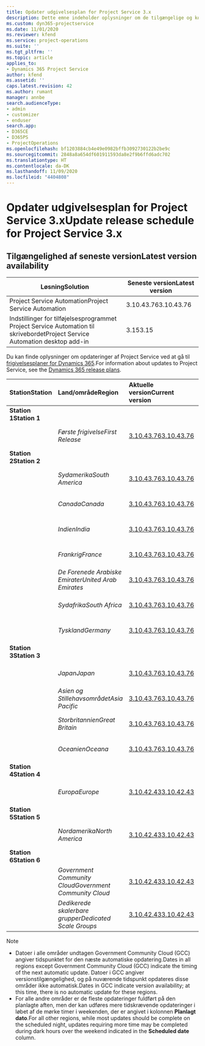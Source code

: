 ```yaml
---
title: Opdater udgivelsesplan for Project Service 3.x
description: Dette emne indeholder oplysninger om de tilgængelige og kommende udgivelser af Dynamics 365 Project Service Automation.
ms.custom: dyn365-projectservice
ms.date: 11/01/2020
ms.reviewer: kfend
ms.service: project-operations
ms.suite: ''
ms.tgt_pltfrm: ''
ms.topic: article
applies_to:
- Dynamics 365 Project Service
author: kfend
ms.assetid: ''
caps.latest.revision: 42
ms.author: rumant
manager: annbe
search.audienceType:
- admin
- customizer
- enduser
search.app:
- D365CE
- D365PS
- ProjectOperations
ms.openlocfilehash: bf1203884cb4e49e0982bffb3092730122b2be9c
ms.sourcegitcommit: 2848a8a654df601911593da8e2f9b6ffd6adc702
ms.translationtype: HT
ms.contentlocale: da-DK
ms.lasthandoff: 11/09/2020
ms.locfileid: "4404808"
---
```

# <a name="update-release-schedule-for-project-service-3x"></a><span data-ttu-id="715c1-103">Opdater udgivelsesplan for Project Service 3.x</span><span class="sxs-lookup"><span data-stu-id="715c1-103">Update release schedule for Project Service 3.x</span></span>

## <a name="latest-version-availability"></a><span data-ttu-id="715c1-104">Tilgængelighed af seneste version</span><span class="sxs-lookup"><span data-stu-id="715c1-104">Latest version availability</span></span>

| <span data-ttu-id="715c1-105">Løsning</span><span class="sxs-lookup"><span data-stu-id="715c1-105">Solution</span></span>  | <span data-ttu-id="715c1-106">Seneste version</span><span class="sxs-lookup"><span data-stu-id="715c1-106">Latest version</span></span> |
|-------|----|
| <span data-ttu-id="715c1-107">Project Service Automation</span><span class="sxs-lookup"><span data-stu-id="715c1-107">Project Service Automation</span></span>    | <span data-ttu-id="715c1-108">3.10.43.76</span><span class="sxs-lookup"><span data-stu-id="715c1-108">3.10.43.76</span></span> |
| <span data-ttu-id="715c1-109">Indstillinger for tilføjelsesprogrammet Project Service Automation til skrivebordet</span><span class="sxs-lookup"><span data-stu-id="715c1-109">Project Service Automation desktop add-in</span></span>                | <span data-ttu-id="715c1-110">3.15</span><span class="sxs-lookup"><span data-stu-id="715c1-110">3.15</span></span>          |

<span data-ttu-id="715c1-111">Du kan finde oplysninger om opdateringer af Project Service ved at gå til [frigivelsesplaner for Dynamics 365](https://docs.microsoft.com/dynamics365/release-plans/).</span><span class="sxs-lookup"><span data-stu-id="715c1-111">For information about updates to Project Service, see the [Dynamics 365 release plans](https://docs.microsoft.com/dynamics365/release-plans/).</span></span> 

| <span data-ttu-id="715c1-112">Station</span><span class="sxs-lookup"><span data-stu-id="715c1-112">Station</span></span>  | <span data-ttu-id="715c1-113">Land/område</span><span class="sxs-lookup"><span data-stu-id="715c1-113">Region</span></span> | <span data-ttu-id="715c1-114">Aktuelle version</span><span class="sxs-lookup"><span data-stu-id="715c1-114">Current version</span></span> | <span data-ttu-id="715c1-115">Næste version</span><span class="sxs-lookup"><span data-stu-id="715c1-115">Next version</span></span> |  <span data-ttu-id="715c1-116">Planlagt dato</span><span class="sxs-lookup"><span data-stu-id="715c1-116">Scheduled date</span></span>
| :---   | :---   | :---   | :---   |:---   |         
|<span data-ttu-id="715c1-117"><strong>Station 1</strong></span><span class="sxs-lookup"><span data-stu-id="715c1-117"><strong>Station 1</strong></span></span> | |  |  | |
| | <span data-ttu-id="715c1-118"><i>Første frigivelse</i></span><span class="sxs-lookup"><span data-stu-id="715c1-118"><i>First Release</i></span></span> | [<span data-ttu-id="715c1-119">3.10.43.76</span><span class="sxs-lookup"><span data-stu-id="715c1-119">3.10.43.76</span></span>](whats-new-ur-25.md) | <span data-ttu-id="715c1-120">TBD</span><span class="sxs-lookup"><span data-stu-id="715c1-120">TBD</span></span> | <span data-ttu-id="715c1-121">20. november 2020</span><span class="sxs-lookup"><span data-stu-id="715c1-121">November 20, 2020</span></span>
|<span data-ttu-id="715c1-122"><strong>Station 2</strong></span><span class="sxs-lookup"><span data-stu-id="715c1-122"><strong>Station 2</strong></span></span> | |  |  | |
| | <span data-ttu-id="715c1-123"><i>Sydamerika</i></span><span class="sxs-lookup"><span data-stu-id="715c1-123"><i>South America</i></span></span> | [<span data-ttu-id="715c1-124">3.10.43.76</span><span class="sxs-lookup"><span data-stu-id="715c1-124">3.10.43.76</span></span>](whats-new-ur-25.md) | <span data-ttu-id="715c1-125">TBD</span><span class="sxs-lookup"><span data-stu-id="715c1-125">TBD</span></span> | <span data-ttu-id="715c1-126">27. november 2020</span><span class="sxs-lookup"><span data-stu-id="715c1-126">November 27, 2020</span></span>
| | <span data-ttu-id="715c1-127"><i>Canada</i></span><span class="sxs-lookup"><span data-stu-id="715c1-127"><i>Canada</i></span></span> | [<span data-ttu-id="715c1-128">3.10.43.76</span><span class="sxs-lookup"><span data-stu-id="715c1-128">3.10.43.76</span></span>](whats-new-ur-25.md) | <span data-ttu-id="715c1-129">TBD</span><span class="sxs-lookup"><span data-stu-id="715c1-129">TBD</span></span> | <span data-ttu-id="715c1-130">27. november 2020</span><span class="sxs-lookup"><span data-stu-id="715c1-130">November 27, 2020</span></span> 
| | <span data-ttu-id="715c1-131"><i>Indien</i></span><span class="sxs-lookup"><span data-stu-id="715c1-131"><i>India</i></span></span> | [<span data-ttu-id="715c1-132">3.10.43.76</span><span class="sxs-lookup"><span data-stu-id="715c1-132">3.10.43.76</span></span>](whats-new-ur-25.md) | <span data-ttu-id="715c1-133">TBD</span><span class="sxs-lookup"><span data-stu-id="715c1-133">TBD</span></span> | <span data-ttu-id="715c1-134">27. november 2020</span><span class="sxs-lookup"><span data-stu-id="715c1-134">November 27, 2020</span></span>
| | <span data-ttu-id="715c1-135"><i>Frankrig</i></span><span class="sxs-lookup"><span data-stu-id="715c1-135"><i>France</i></span></span> | [<span data-ttu-id="715c1-136">3.10.43.76</span><span class="sxs-lookup"><span data-stu-id="715c1-136">3.10.43.76</span></span>](whats-new-ur-25.md) | <span data-ttu-id="715c1-137">TBD</span><span class="sxs-lookup"><span data-stu-id="715c1-137">TBD</span></span> | <span data-ttu-id="715c1-138">27. november 2020</span><span class="sxs-lookup"><span data-stu-id="715c1-138">November 27, 2020</span></span>
| | <span data-ttu-id="715c1-139"><i>De Forenede Arabiske Emirater</i></span><span class="sxs-lookup"><span data-stu-id="715c1-139"><i>United Arab Emirates</i></span></span> | [<span data-ttu-id="715c1-140">3.10.43.76</span><span class="sxs-lookup"><span data-stu-id="715c1-140">3.10.43.76</span></span>](whats-new-ur-25.md) | <span data-ttu-id="715c1-141">TBD</span><span class="sxs-lookup"><span data-stu-id="715c1-141">TBD</span></span> | <span data-ttu-id="715c1-142">27. november 2020</span><span class="sxs-lookup"><span data-stu-id="715c1-142">November 27, 2020</span></span>
| | <span data-ttu-id="715c1-143"><i>Sydafrika</i></span><span class="sxs-lookup"><span data-stu-id="715c1-143"><i>South Africa</i></span></span> | [<span data-ttu-id="715c1-144">3.10.43.76</span><span class="sxs-lookup"><span data-stu-id="715c1-144">3.10.43.76</span></span>](whats-new-ur-25.md) | <span data-ttu-id="715c1-145">TBD</span><span class="sxs-lookup"><span data-stu-id="715c1-145">TBD</span></span> | <span data-ttu-id="715c1-146">27. november 2020</span><span class="sxs-lookup"><span data-stu-id="715c1-146">November 27, 2020</span></span>
| | <span data-ttu-id="715c1-147"><i>Tyskland</i></span><span class="sxs-lookup"><span data-stu-id="715c1-147"><i>Germany</i></span></span> | [<span data-ttu-id="715c1-148">3.10.43.76</span><span class="sxs-lookup"><span data-stu-id="715c1-148">3.10.43.76</span></span>](whats-new-ur-25.md) | <span data-ttu-id="715c1-149">TBD</span><span class="sxs-lookup"><span data-stu-id="715c1-149">TBD</span></span> | <span data-ttu-id="715c1-150">27. november 2020</span><span class="sxs-lookup"><span data-stu-id="715c1-150">November 27, 2020</span></span>
|<span data-ttu-id="715c1-151"><strong>Station 3</strong></span><span class="sxs-lookup"><span data-stu-id="715c1-151"><strong>Station 3</strong></span></span> | |  |  | |
| | <span data-ttu-id="715c1-152"><i>Japan</i></span><span class="sxs-lookup"><span data-stu-id="715c1-152"><i>Japan</i></span></span> | [<span data-ttu-id="715c1-153">3.10.43.76</span><span class="sxs-lookup"><span data-stu-id="715c1-153">3.10.43.76</span></span>](whats-new-ur-25.md) | <span data-ttu-id="715c1-154">TBD</span><span class="sxs-lookup"><span data-stu-id="715c1-154">TBD</span></span> | <span data-ttu-id="715c1-155">11. december 2020</span><span class="sxs-lookup"><span data-stu-id="715c1-155">December 11, 2020</span></span>
| | <span data-ttu-id="715c1-156"><i>Asien og Stillehavsområdet</i></span><span class="sxs-lookup"><span data-stu-id="715c1-156"><i>Asia Pacific</i></span></span> | [<span data-ttu-id="715c1-157">3.10.43.76</span><span class="sxs-lookup"><span data-stu-id="715c1-157">3.10.43.76</span></span>](whats-new-ur-25.md) | <span data-ttu-id="715c1-158">TBD</span><span class="sxs-lookup"><span data-stu-id="715c1-158">TBD</span></span> | <span data-ttu-id="715c1-159">11. december 2020</span><span class="sxs-lookup"><span data-stu-id="715c1-159">December 11, 2020</span></span>
| | <span data-ttu-id="715c1-160"><i>Storbritannien</i></span><span class="sxs-lookup"><span data-stu-id="715c1-160"><i>Great Britain</i></span></span> | [<span data-ttu-id="715c1-161">3.10.43.76</span><span class="sxs-lookup"><span data-stu-id="715c1-161">3.10.43.76</span></span>](whats-new-ur-25.md) | <span data-ttu-id="715c1-162">TBD</span><span class="sxs-lookup"><span data-stu-id="715c1-162">TBD</span></span> | <span data-ttu-id="715c1-163">11. december 2020</span><span class="sxs-lookup"><span data-stu-id="715c1-163">December 11, 2020</span></span>
| | <span data-ttu-id="715c1-164"><i>Oceanien</i></span><span class="sxs-lookup"><span data-stu-id="715c1-164"><i>Oceana</i></span></span> | [<span data-ttu-id="715c1-165">3.10.43.76</span><span class="sxs-lookup"><span data-stu-id="715c1-165">3.10.43.76</span></span>](whats-new-ur-25.md) | <span data-ttu-id="715c1-166">TBD</span><span class="sxs-lookup"><span data-stu-id="715c1-166">TBD</span></span> | <span data-ttu-id="715c1-167">11. december 2020</span><span class="sxs-lookup"><span data-stu-id="715c1-167">December 11, 2020</span></span>
|<span data-ttu-id="715c1-168"><strong>Station 4</strong></span><span class="sxs-lookup"><span data-stu-id="715c1-168"><strong>Station 4</strong></span></span> | |  |  | |
| | <span data-ttu-id="715c1-169"><i>Europa</i></span><span class="sxs-lookup"><span data-stu-id="715c1-169"><i>Europe</i></span></span> |[<span data-ttu-id="715c1-170">3.10.42.43</span><span class="sxs-lookup"><span data-stu-id="715c1-170">3.10.42.43</span></span>](whats-new-ur-24.md) | [<span data-ttu-id="715c1-171">3.10.43.76</span><span class="sxs-lookup"><span data-stu-id="715c1-171">3.10.43.76</span></span>](whats-new-ur-25.md) | <span data-ttu-id="715c1-172">13. november 2020</span><span class="sxs-lookup"><span data-stu-id="715c1-172">November 13, 2020</span></span>
|<span data-ttu-id="715c1-173"><strong>Station 5</strong></span><span class="sxs-lookup"><span data-stu-id="715c1-173"><strong>Station 5</strong></span></span> | |  |  | |
| | <span data-ttu-id="715c1-174"><i>Nordamerika</i></span><span class="sxs-lookup"><span data-stu-id="715c1-174"><i>North America</i></span></span> |[<span data-ttu-id="715c1-175">3.10.42.43</span><span class="sxs-lookup"><span data-stu-id="715c1-175">3.10.42.43</span></span>](whats-new-ur-24.md) | [<span data-ttu-id="715c1-176">3.10.43.76</span><span class="sxs-lookup"><span data-stu-id="715c1-176">3.10.43.76</span></span>](whats-new-ur-25.md) | <span data-ttu-id="715c1-177">20. november 2020</span><span class="sxs-lookup"><span data-stu-id="715c1-177">November 20, 2020</span></span>
|<span data-ttu-id="715c1-178"><strong>Station 6</strong></span><span class="sxs-lookup"><span data-stu-id="715c1-178"><strong>Station 6</strong></span></span> | |  |  | |
| | <span data-ttu-id="715c1-179"><i>Government Community Cloud</i></span><span class="sxs-lookup"><span data-stu-id="715c1-179"><i>Government Community Cloud</i></span></span> |[<span data-ttu-id="715c1-180">3.10.42.43</span><span class="sxs-lookup"><span data-stu-id="715c1-180">3.10.42.43</span></span>](whats-new-ur-24.md) | [<span data-ttu-id="715c1-181">3.10.43.76</span><span class="sxs-lookup"><span data-stu-id="715c1-181">3.10.43.76</span></span>](whats-new-ur-25.md) | <span data-ttu-id="715c1-182">20. november 2020</span><span class="sxs-lookup"><span data-stu-id="715c1-182">November 20, 2020</span></span>
| | <span data-ttu-id="715c1-183"><i>Dedikerede skalerbare grupper</i></span><span class="sxs-lookup"><span data-stu-id="715c1-183"><i>Dedicated Scale Groups</i></span></span> |[<span data-ttu-id="715c1-184">3.10.42.43</span><span class="sxs-lookup"><span data-stu-id="715c1-184">3.10.42.43</span></span>](whats-new-ur-24.md) | [<span data-ttu-id="715c1-185">3.10.43.76</span><span class="sxs-lookup"><span data-stu-id="715c1-185">3.10.43.76</span></span>](whats-new-ur-25.md) | <span data-ttu-id="715c1-186">27. november 2020</span><span class="sxs-lookup"><span data-stu-id="715c1-186">November 27, 2020</span></span>

>[!Note]
> - <span data-ttu-id="715c1-187">Datoer i alle områder undtagen Government Community Cloud (GCC) angiver tidspunktet for den næste automatiske opdatering.</span><span class="sxs-lookup"><span data-stu-id="715c1-187">Dates in all regions except Government Community Cloud (GCC) indicate the timing of the next automatic update.</span></span> <span data-ttu-id="715c1-188">Datoer i GCC angiver versionstilgængelighed, og på nuværende tidspunkt opdateres disse områder ikke automatisk.</span><span class="sxs-lookup"><span data-stu-id="715c1-188">Dates in GCC indicate version availability; at this time, there is no automatic update for these regions.</span></span>
> - <span data-ttu-id="715c1-189">For alle andre områder er de fleste opdateringer fuldført på den planlagte aften, men der kan udføres mere tidskrævende opdateringer i løbet af de mørke timer i weekenden, der er angivet i kolonnen **Planlagt dato**.</span><span class="sxs-lookup"><span data-stu-id="715c1-189">For all other regions, while most updates should be complete on the scheduled night, updates requiring more time may be completed during dark hours over the weekend indicated in the **Scheduled date** column.</span></span>

